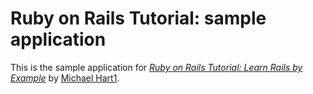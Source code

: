 # Ruby on Rails Tutorial: sample application

This is the sample application for
[*Ruby on Rails Tutorial: Learn Rails by Example*](http://railstutorial.org)
by [Michael Hart1](http://michaelhart1.com/).